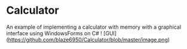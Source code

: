 # Calculator
An example of implementing a calculator with memory with a graphical interface using WindowsForms on C#
! [GUI] (https://github.com/blaze6950/Calculator/blob/master/image.png)
